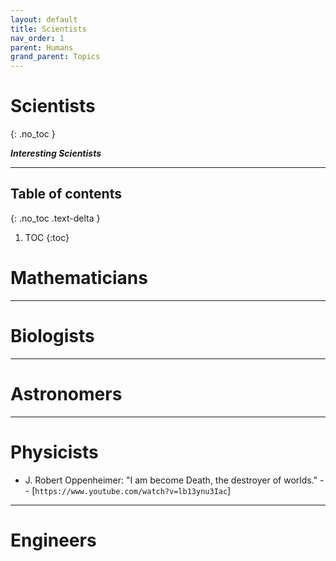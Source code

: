 ```yaml
---
layout: default
title: Scientists
nav_order: 1
parent: Humans
grand_parent: Topics
---
```


# Scientists
{: .no_toc }

__*Interesting Scientists*__

---

## Table of contents
{: .no_toc .text-delta }

1. TOC
{:toc}


# Mathematicians

---

# Biologists

---

# Astronomers

---

# Physicists

- J. Robert Oppenheimer: "I am become Death, the destroyer of worlds." -- [`https://www.youtube.com/watch?v=lb13ynu3Iac`]

---

# Engineers


